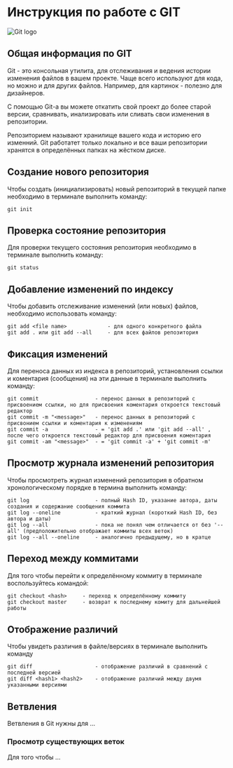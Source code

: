 # **Инструкция по работе с GIT**

![Git logo](gitlogo.jpg)

## Общая информация по GIT

Git - это консольная утилита, для отслеживания и ведения истории изменения файлов в вашем проекте. Чаще всего используют для кода, но можно и для других файлов. Например, для картинок - полезно для дизайнеров.

С помощью Git-а вы можете откатить свой проект до более старой версии, сравнивать, инализировать или сливать свои изменения в репозитории.

Репозиторием называют хранилище вашего кода и историю его изменний. Git работатет только локально и все ваши репозитории хранятся в определённых папках на жёстком диске.

## Создание нового репозитория

Чтобы создать (инициализировать) новый репозиторий в текущей папке необходимо в терминале выполнить команду:

    git init

## Проверка состояние репозитория

Для проверки текущего состояния репозитория необходимо в терминале выполнить команду:

    git status

## Добавление изменений по индексу

Чтобы добавить отслеживание изменений (или новых) файлов, необходимо использовать команду:

    git add <file name>             - для одного конкретного файла
    git add . или git add --all     - для всех файлов репозитория

## Фиксация изменений

Для переноса данных из индекса в репозиторий, установления ссылки и коментария (сообщения) на эти данные в терминале выполнить команду:

    git commit                  - перенос данных в репозиторий с присвоением ссылки, но для присвоения коментария откроется текстовый редактор
    git commit -m "<message>"   - перенос данных в репозиторий с присвонием ссылки и коментария к изменениям
    git commit -a               - = 'git add .' или 'git add --all' , после чего откроется текстовый редактор для присвоения коментария
    git commit -am "<message>"  - = 'git commit -a' + 'git commit -m'

## Просмотр журнала изменений репозитория

Чтобы просмотреть журнал изменений репозитория в обратном хронологическому порядке в термина выполнить команду:

    git log                     - полный Hash ID, указание автора, даты создания и содержание сообщения коммита
    git log --oneline           - краткий журнал (короткий Hash ID, без автора и даты)
    git log --all               - пока не понял чем отличается от без '--all' (предположительно отображает коммиты всех веток)
    git log --all --oneline     - аналогично предыдущему, но в кратце

## Переход между коммитами

Для того чтобы перейти к определённому коммиту в терминале воспользуйтесь командой:

    git checkout <hash>     - переход к определённому коммиту
    git checkout master     - возврат к последнему комиту для дальнейшей работы

## Отображение различий

Чтобы увидеть различия в файле/версиях в терминале выполнить команду

    git diff                    - отображение различий в сравнений с последней версией
    git diff <hash1> <hash2>    - отображение различий между двумя указанными версиями

## Ветвления

Ветвления в Git нужны для ...

### Просмотр существующих веток
Для того чтобы ...